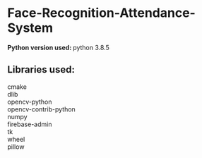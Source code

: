 # Face-Recognition-Attendance-System

<b> Python version used: </b> 
python 3.8.5

## Libraries used:
cmake <br>
dlib <br>
opencv-python <br>
opencv-contrib-python <br>
numpy <br>
firebase-admin <br>
tk <br>
wheel <br>
pillow <br>
